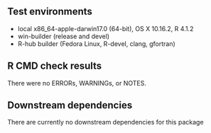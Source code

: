 ## Test environments
* local x86_64-apple-darwin17.0 (64-bit), OS X 10.16.2, R 4.1.2
* win-builder (release and devel)
* R-hub builder (Fedora Linux, R-devel, clang, gfortran)

## R CMD check results
There were no ERRORs, WARNINGs, or NOTES. 

## Downstream dependencies
There are currently no downstream dependencies for this package
